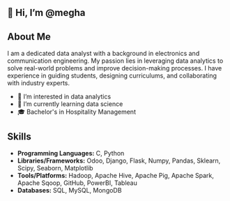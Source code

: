
##              👋 Hi, I’m @megha


## About Me
I am a dedicated data analyst with a background in electronics and communication engineering. My passion lies in leveraging data analytics to solve real-world problems and improve decision-making processes. I have experience in guiding students, designing curriculums, and collaborating with industry experts.

- 👀 I’m interested in data analytics
- 🌱 I’m currently learning data science
- 🎓 Bachelor's in Hospitality Management
## Skills
- **Programming Languages:** C, Python
- **Libraries/Frameworks:** Odoo, Django, Flask, Numpy, Pandas, Sklearn, Scipy, Seaborn, Matplotlib
- **Tools/Platforms:** Hadoop, Apache Hive, Apache Pig, Apache Spark, Apache Sqoop, GitHub, PowerBI, Tableau
- **Databases:** SQL, MySQL, MongoDB


